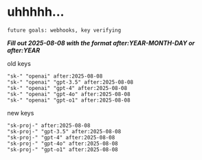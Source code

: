 # uhhhhh...

`future goals: webhooks, key verifying`



***Fill out 2025-08-08 with the format after:YEAR-MONTH-DAY or after:YEAR***

old keys
```
"sk-" "openai" after:2025-08-08
"sk-" "openai" "gpt-3.5" after:2025-08-08
"sk-" "openai" "gpt-4" after:2025-08-08
"sk-" "openai" "gpt-4o" after:2025-08-08
"sk-" "openai" "gpt-o1" after:2025-08-08
```

new keys
```
"sk-proj-" after:2025-08-08
"sk-proj-" "gpt-3.5" after:2025-08-08
"sk-proj-" "gpt-4" after:2025-08-08
"sk-proj-" "gpt-4o" after:2025-08-08
"sk-proj-" "gpt-o1" after:2025-08-08
```
